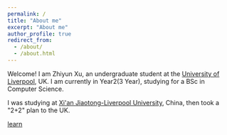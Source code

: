 ```yaml
---
permalink: /
title: "About me"
excerpt: "About me"
author_profile: true
redirect_from: 
  - /about/
  - /about.html
---
```


Welcome! I am Zhiyun Xu, an undergraduate student at the [University of Liverpool](https://www.liverpool.ac.uk/), UK.
I am currently in Year2(3 Year), studying for a BSc in Computer Science.

I was studying at [Xi'an Jiaotong-Liverpool University](https://www.xjtlu.edu.cn/en), China, then took a "2+2" plan to the UK.

[learn](learn)
<div style='display: none'>
[published](publications)
</div>